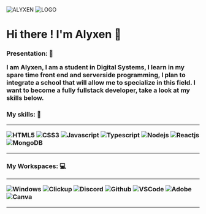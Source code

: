 <img alt="ALYXEN" src="https://i.pinimg.com/originals/af/29/56/af29566cd7da9a846464af3bd0e87a85.gif"/>
<img alt="LOGO" src"http://image.noelshack.com/fichiers/2022/10/6/1647108635-sans-titre.png"/>

# Hi there ! I'm Alyxen 👋

<h3> Presentation: 📌

I am Alyxen, I am a student in Digital Systems, I learn in my spare time front end and serverside programming, I plan to integrate a school that will allow me to specialize in this field. I want to become a fully fullstack developer, take a look at my skills below.

<h3> My skills: 🔧
  
____  

<img alt="HTML5" src="https://img.shields.io/badge/html5-orange.svg?style=for-the-badge&logo=html5&logoColor=white"/>
<img alt="CSS3" src="https://img.shields.io/badge/css3-blue.svg?style=for-the-badge&logo=css3&logoColor=white"/>
<img alt="Javascript" src="https://img.shields.io/badge/Javascript-yellow.svg?style=for-the-badge&logo=javascript&logoColor=white"/>
<img alt="Typescript" src="https://img.shields.io/badge/typescript-blue.svg?style=for-the-badge&logo=typescript&logoColor=white"/>
<img alt="Nodejs" src="https://img.shields.io/badge/NODE.JS-green.svg?style=for-the-badge&logo=node.js&logoColor=white"/>
<img alt="Reactjs" src="https://img.shields.io/badge/NEW !-react.JS-blueviolet.svg?style=for-the-badge&logo=react&logoColor=white"/>
<img alt="MongoDB" src="https://img.shields.io/badge/Mongodb-sucess.svg?style=for-the-badge&logo=mongodb&logoColor=white"/>

____
<h3> My Workspaces: 💻
  
____

<img alt="Windows" src="https://img.shields.io/badge/windows 10 PRO-blue.svg?style=for-the-badge&logo=windows&logoColor=white"/>
<img alt="Clickup" src="https://img.shields.io/badge/CLickup-magenta.svg?style=for-the-badge&logo=clickup&logoColor=white"/>
<img alt="Discord" src="https://img.shields.io/badge/Discord-8181F7.svg?style=for-the-badge&logo=discord&logoColor=white"/>
<img alt="Github" src="https://img.shields.io/badge/Github-black.svg?style=for-the-badge&logo=github&logoColor=white"/>
<img alt="VSCode" src="https://img.shields.io/badge/VSCODE-blue.svg?style=for-the-badge&logo=visual studio code&logoColor=white"/>
<img alt="Adobe" src="https://img.shields.io/badge/Adobe-red.svg?style=for-the-badge&logo=adobe&logoColor=white"/>
<img alt="Canva" src="https://img.shields.io/badge/Canva-yellowgreen.svg?style=for-the-badge&logo=canva&logoColor=white"/>

____





